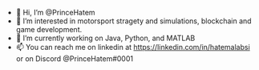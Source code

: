 - 👋 Hi, I’m @PrinceHatem
- 👀 I’m interested in motorsport stragety and simulations, blockchain and game development.
- 🌱 I’m currently working on Java, Python, and MATLAB
- 📫 You can reach me on linkedin at https://linkedin.com/in/hatemalabsi or on Discord @PrinceHatem#0001
